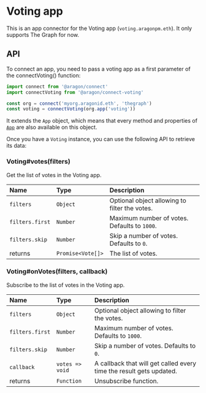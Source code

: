 # Voting app

This is an app connector for the Voting app \(`voting.aragonpm.eth`\). It only supports The Graph for now.

## API

To connect an app, you need to pass a voting app as a first parameter of the connectVoting\(\) function:

```javascript
import connect from '@aragon/connect'
import connectVoting from '@aragon/connect-voting'

const org = connect('myorg.aragonid.eth', 'thegraph')
const voting = connectVoting(org.app('voting'))
```

It extends the `App` object, which means that every method and properties of [`App`](../api-reference/app.md) are also available on this object.

Once you have a `Voting` instance, you can use the following API to retrieve its data:

### Voting\#votes\(filters\)

Get the list of votes in the Voting app.

| Name | Type | Description |
| :--- | :--- | :--- |
| `filters` | `Object` | Optional object allowing to filter the votes. |
| `filters.first` | `Number` | Maximum number of votes. Defaults to `1000`. |
| `filters.skip` | `Number` | Skip a number of votes. Defaults to `0`. |
| returns | `Promise<Vote[]>` | The list of votes. |

### Voting\#onVotes\(filters, callback\)

Subscribe to the list of votes in the Voting app.

| Name | Type | Description |
| :--- | :--- | :--- |
| `filters` | `Object` | Optional object allowing to filter the votes. |
| `filters.first` | `Number` | Maximum number of votes. Defaults to `1000`. |
| `filters.skip` | `Number` | Skip a number of votes. Defaults to `0`. |
| `callback` | `votes => void` | A callback that will get called every time the result gets updated. |
| returns | `Function` | Unsubscribe function. |

